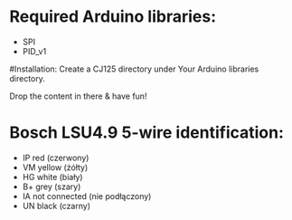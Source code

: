 # Required Arduino libraries:
- SPI
- PID_v1

#Installation:
Create a CJ125 directory under Your Arduino libraries directory.

Drop the content in there & have fun!

# Bosch LSU4.9 5-wire identification:
- IP      red             (czerwony)
- VM      yellow          (żółty)
- HG      white           (biały)
- B+      grey            (szary)
- IA      not connected   (nie podłączony)
- UN      black           (czarny)